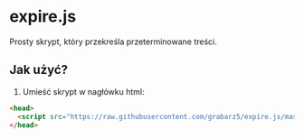 # expire.js
Prosty skrypt, który przekreśla przeterminowane treści.

## Jak użyć?

1. Umieść skrypt w nagłówku html:

```html
<head>
  <script src="https://raw.githubusercontent.com/grabarz5/expire.js/master/src/v1/expire.js"></script>
</head>
```
